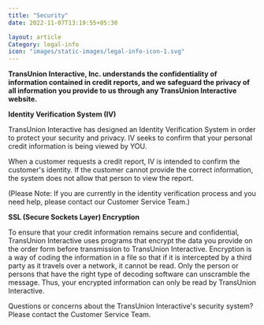 ```yaml
---
title: "Security"
date: 2022-11-07T13:19:55+05:30

layout: article
Category: legal-info
icon: "images/static-images/legal-info-icon-1.svg"
---
```

**TransUnion Interactive, Inc. understands the confidentiality of information contained in credit reports, and we safeguard the privacy of all information you provide to us through any TransUnion Interactive website.**

**Identity Verification System (IV)**

TransUnion Interactive has designed an Identity Verification System in order to protect your security and privacy. IV seeks to confirm that your personal credit information is being viewed by YOU.

When a customer requests a credit report, IV is intended to confirm the customer's identity. If the customer cannot provide the correct information, the system does not allow that person to view the report.

(Please Note: If you are currently in the identity verification process and you need help, please contact our Customer Service Team.)

**SSL (Secure Sockets Layer) Encryption**

To ensure that your credit information remains secure and confidential, TransUnion Interactive uses programs that encrypt the data you provide on the order form before transmission to TransUnion Interactive. Encryption is a way of coding the information in a file so that if it is intercepted by a third party as it travels over a network, it cannot be read. Only the person or persons that have the right type of decoding software can unscramble the message. Thus, your encrypted information can only be read by TransUnion Interactive.

Questions or concerns about the TransUnion Interactive's security system? Please contact the Customer Service Team.